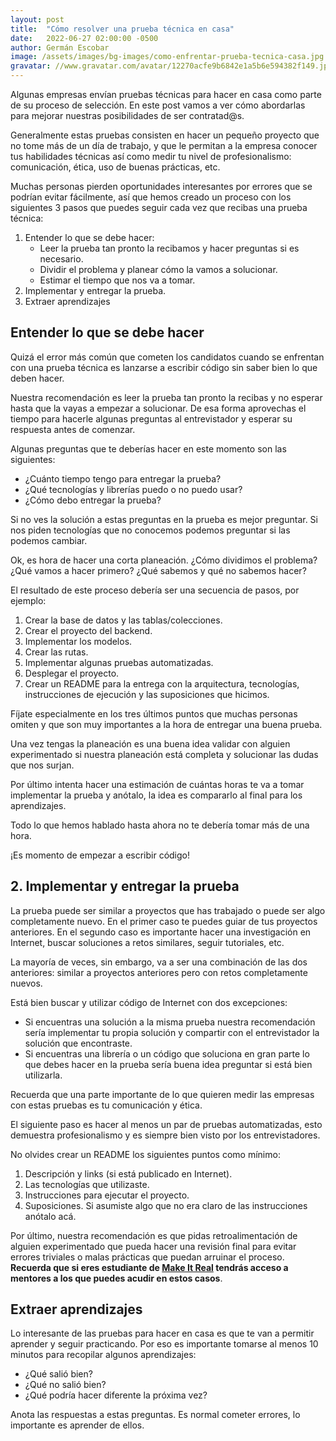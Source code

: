 ```yaml
---
layout: post
title:  "Cómo resolver una prueba técnica en casa"
date:   2022-06-27 02:00:00 -0500
author: Germán Escobar
image: /assets/images/bg-images/como-enfrentar-prueba-tecnica-casa.jpg
gravatar: //www.gravatar.com/avatar/12270acfe9b6842e1a5b6e594382f149.jpg?s=80
---
```


Algunas empresas envían pruebas técnicas para hacer en casa como parte de su proceso de selección. En este post vamos a ver cómo abordarlas para mejorar nuestras posibilidades de ser contratad@s.<!-- more -->

Generalmente estas pruebas consisten en hacer un pequeño proyecto que no tome más de un día de trabajo, y que le permitan a la empresa conocer tus habilidades técnicas así como medir tu nivel de profesionalismo: comunicación, ética, uso de buenas prácticas, etc.

Muchas personas pierden oportunidades interesantes por errores que se podrían evitar fácilmente, así que hemos creado un proceso con los siguientes 3 pasos que puedes seguir cada vez que recibas una prueba técnica:

1. Entender lo que se debe hacer:
    - Leer la prueba tan pronto la recibamos y hacer preguntas si es necesario.
    - Dividir el problema y planear cómo la vamos a solucionar.
    - Estimar el tiempo que nos va a tomar.
2. Implementar y entregar la prueba.
3. Extraer aprendizajes

## Entender lo que se debe hacer

Quizá el error más común que cometen los candidatos cuando se enfrentan con una prueba técnica es lanzarse a escribir código sin saber bien lo que deben hacer.

Nuestra recomendación es leer la prueba tan pronto la recibas y no esperar hasta que la vayas a empezar a solucionar. De esa forma aprovechas el tiempo para hacerle algunas preguntas al entrevistador y esperar su respuesta antes de comenzar.

Algunas preguntas que te deberías hacer en este momento son las siguientes:

- ¿Cuánto tiempo tengo para entregar la prueba?
- ¿Qué tecnologías y librerías puedo o no puedo usar?
- ¿Cómo debo entregar la prueba?

Si no ves la solución a estas preguntas en la prueba es mejor preguntar. Si nos piden tecnologías que no conocemos podemos preguntar si las podemos cambiar.

Ok, es hora de hacer una corta planeación. ¿Cómo dividimos el problema? ¿Qué vamos a hacer primero? ¿Qué sabemos y qué no sabemos hacer?

El resultado de este proceso debería ser una secuencia de pasos, por ejemplo:

1. Crear la base de datos y las tablas/colecciones.
2. Crear el proyecto del backend.
3. Implementar los modelos.
4. Crear las rutas.
5. Implementar algunas pruebas automatizadas.
6. Desplegar el proyecto.
7. Crear un README para la entrega con la arquitectura, tecnologías, instrucciones de ejecución y las suposiciones que hicimos.

Fíjate especialmente en los tres últimos puntos que muchas personas omiten y que son muy importantes a la hora de entregar una buena prueba.

Una vez tengas la planeación es una buena idea validar con alguien experimentado si nuestra planeación está completa y solucionar las dudas que nos surjan.

Por último intenta hacer una estimación de cuántas horas te va a tomar implementar la prueba y anótalo, la idea es compararlo al final para los aprendizajes.

Todo lo que hemos hablado hasta ahora no te debería tomar más de una hora.

¡Es momento de empezar a escribir código!

## 2. Implementar y entregar la prueba

La prueba puede ser similar a proyectos que has trabajado o puede ser algo completamente nuevo. En el primer caso te puedes guiar de tus proyectos anteriores. En el segundo caso es importante hacer una investigación en Internet, buscar soluciones a retos similares, seguir tutoriales, etc.

La mayoría de veces, sin embargo, va a ser una combinación de las dos anteriores: similar a proyectos anteriores pero con retos completamente nuevos.

Está bien buscar y utilizar código de Internet con dos excepciones:

- Si encuentras una solución a la misma prueba nuestra recomendación sería implementar tu propia solución y compartir con el entrevistador la solución que encontraste.
- Si encuentras una librería o un código que soluciona en gran parte lo que debes hacer en la prueba sería buena idea preguntar si está bien utilizarla.

Recuerda que una parte importante de lo que quieren medir las empresas con estas pruebas es tu comunicación y ética.

El siguiente paso es hacer al menos un par de pruebas automatizadas, esto demuestra profesionalismo y es siempre bien visto por los entrevistadores.

No olvides crear un README los siguientes puntos como mínimo:

1. Descripción y links (si está publicado en Internet).
2. Las tecnologías que utilizaste.
3. Instrucciones para ejecutar el proyecto.
4. Suposiciones. Si asumiste algo que no era claro de las instrucciones anótalo acá.

Por último, nuestra recomendación es que pidas retroalimentación de alguien experimentado que pueda hacer una revisión final para evitar errores triviales o malas prácticas que puedan arruinar el proceso. **Recuerda que si eres estudiante de [Make It Real](http://makeitreal.camp/?utm_source=blog&utm_medium=web&utm_campaign=inbound&utm_content=resolver-prueba-tecnica-casa) tendrás acceso a mentores a los que puedes acudir en estos casos**.

## Extraer aprendizajes

Lo interesante de las pruebas para hacer en casa es que te van a permitir aprender y seguir practicando. Por eso es importante tomarse al menos 10 minutos para recopilar algunos aprendizajes:

- ¿Qué salió bien?
- ¿Qué no salió bien?
- ¿Qué podría hacer diferente la próxima vez?

Anota las respuestas a estas preguntas. Es normal cometer errores, lo importante es aprender de ellos.